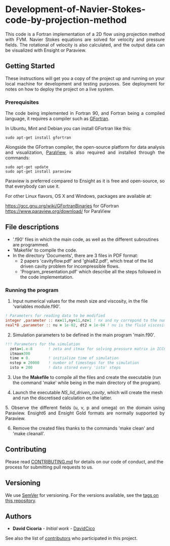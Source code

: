 # Development-of-Navier-Stokes-code-by-projection-method
<p align="justify">This code is a Fortran implementation of a 2D flow using projection method with FVM. Navier Stokes equations are solved for velocity and pressure fields. The rotational of velocity is also calculated, and the output data can be visualized with Ensight or Paraview.</p>

## Getting Started

<p align="justify">These instructions will get you a copy of the project up and running on your local machine for development and testing purposes. See deployment for notes on how to deploy the project on a live system.</p>

### Prerequisites

<p align="justify">The code being implemented in Fortran 90, and Fortran being a compiled language, it requires a compiler such as <a href="https://gcc.gnu.org/wiki/GFortran">GFortran</a>.</p>

In Ubuntu, Mint and Debian you can install GFortran like this:

    sudo apt-get install gfortran
    
<p align="justify">Alongside the GFortran compiler, the open-source platform for data analysis and visualization, <a href="https://www.paraview.org/">ParaView</a>, is also required and installed through the commands:</p>

    sudo apt-get update
    sudo apt-get install paraview

<p align="justify">Paraview is preferred compared to Ensight as it is free and open-source, so that everybody can use it.</p>

For other Linux flavors, OS X and Windows, packages are available at:

https://gcc.gnu.org/wiki/GFortranBinaries for GFortran    
https://www.paraview.org/download/ for ParaView


## File descriptions
<ul>
    <li>'.f90' files in which the main code, as well as the different subroutines are programmed.</li>
    <li>'Makefile' to compile the code.</li>
    <li>In the directory 'Documents', there are 3 files in PDF format:
        <ul>
            <li>2 papers 'cavityflow.pdf' and 'ghia82.pdf', which treat of the lid driven cavity problem for incompressible flows.</li>             <li>'Program_presentation.pdf' which describe all the steps followed in the code implementation.</li>
        </ul>
    </li>
</ul>

### Running the program

1. Input numerical values for the mesh size and viscosity, in the file 'variables module.f90'.
 ```fortran
 ! Parameters for reading data to be modified
 integer ,parameter :: nx=11,ny=11,nz=1 ! nx and ny correpond to the number of cells in x and y direction
 real*8 ,parameter :: nu = 1e-02, dt2 = 1e-04 ! nu is the fluid viscosity and dt2 is the initial timestep. 
 ```
2. Simulation parameters to be defined in the main program 'main.f90'.
```fortran
!!! Parameters for the simulation
  zeta=1.e-8       ! zeta and itmax for solving pressure matrix in ICCG2 subroutines
  itmax=300
  time = 0.        ! initialize time of simulation
  nstep = 20000    ! number of timesteps for the simulation
  isto = 200       ! data stored every 'isto' steps
```
3. Use the **Makefile** to compile all the files and create the executable (run the command 'make' while being in the main directory of the program).

4. Launch the executable <i>NS_lid_driven_cavity</i>, which will create the mesh and run the discretised calculation on the latter.

<p align="justify">5. Observe the different fields (u, v, p and omega) on the domain using Paraview. Ensight6 and Ensight Gold formats are normally supported by Paraview.</p>

6. Remove the created files thanks to the commands 'make clean' and 'make cleanall'.

## Contributing

Please read [CONTRIBUTING.md](https://github.com/DavidCico/Study-of-buy-and-hold-investment/blob/master/CONTRIBUTING.md) for details on our code of conduct, and the process for submitting pull requests to us.

## Versioning

We use [SemVer](http://semver.org/) for versioning. For the versions available, see the [tags on this repository](https://github.com/your/project/tags). 

## Authors

* **David Cicoria** - *Initial work* - [DavidCico](https://github.com/DavidCico)

See also the list of [contributors](https://github.com/DavidCico/Study-of-buy-and-hold-investment/graphs/contributors) who participated in this project.
